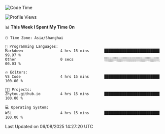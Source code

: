<!--START_SECTION:waka-->
![Code Time](http://img.shields.io/badge/Code%20Time-3%2C058%20hrs%209%20mins-blue)

![Profile Views](http://img.shields.io/badge/Profile%20Views-1-blue)

📊 **This Week I Spent My Time On** 

```text
🕑︎ Time Zone: Asia/Shanghai

💬 Programming Languages: 
Markdown                 4 hrs 15 mins       █████████████████████████   99.97 % 
Other                    0 secs              ░░░░░░░░░░░░░░░░░░░░░░░░░   00.03 % 

🔥 Editors: 
VS Code                  4 hrs 15 mins       █████████████████████████   100.00 % 

🐱‍💻 Projects: 
Zhytou.github.io         4 hrs 15 mins       █████████████████████████   100.00 % 

💻 Operating System: 
WSL                      4 hrs 15 mins       █████████████████████████   100.00 % 
```


 Last Updated on 06/08/2025 14:27:20 UTC
<!--END_SECTION:waka-->